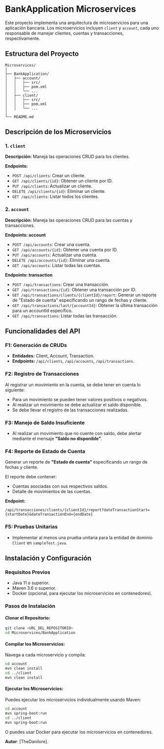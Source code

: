 # BankApplication Microservices

Este proyecto implementa una arquitectura de microservicios para una aplicación bancaria. Los microservicios incluyen `client` y `account`, cada uno responsable de manejar clientes, cuentas y transacciones, respectivamente.

## Estructura del Proyecto

```
Microservices/
│
├── BankApplication/
│   ├── account/
│   │   ├── src/
│   │   ├── pom.xml
│   │   └── ...
│   ├── client/
│   │   ├── src/
│   │   ├── pom.xml
│   │   └── ...
│
└── README.md
```

## Descripción de los Microservicios

### 1. `client`
**Descripción:** Maneja las operaciones CRUD para los clientes.

**Endpoints:**
- `POST /api/clients`: Crear un cliente.
- `GET /api/clients/{id}`: Obtener un cliente por ID.
- `PUT /api/clients`: Actualizar un cliente.
- `DELETE /api/clients/{id}`: Eliminar un cliente.
- `GET /api/clients`: Listar todos los clientes.

### 2. `account`
**Descripción:** Maneja las operaciones CRUD para las cuentas y transacciones.

**Endpoints: account**
- `POST /api/accounts`: Crear una cuenta.
- `GET /api/accounts/{id}`: Obtener una cuenta por ID.
- `PUT /api/accounts`: Actualizar una cuenta.
- `DELETE /api/accounts/{id}`: Eliminar una cuenta.
- `GET /api/accounts`: Listar todas las cuentas.

**Endpoints: transaction**
- `POST /api/transactions`: Crear una transacción.
- `GET /api/transactions/{id}`: Obtener una transacción por ID.
- `GET /api/transactions/clients/{clientId}/report`: Generar un reporte de "Estado de cuenta" especificando un rango de fechas y cliente.
- `GET /api/transactions/last/{accountId}`: Obtener la última transacción para un accountId específico.
- `GET /api/transactions`: Listar todas las transacción.

## Funcionalidades del API

### F1: Generación de CRUDs
- **Entidades:** Client, Account, Transaction.
- **Endpoints:** `/api/clients`, `/api/accounts`, `/api/transactions`.

### F2: Registro de Transacciones
Al registrar un movimiento en la cuenta, se debe tener en cuenta lo siguiente:
- Para un movimiento se pueden tener valores positivos o negativos.
- Al realizar un movimiento se debe actualizar el saldo disponible.
- Se debe llevar el registro de las transacciones realizadas.

### F3: Manejo de Saldo Insuficiente
- Al realizar un movimiento que no cuente con saldo, debe alertar mediante el mensaje **"Saldo no disponible"**.

### F4: Reporte de Estado de Cuenta
Generar un reporte de **"Estado de cuenta"** especificando un rango de fechas y cliente.

El reporte debe contener:
- Cuentas asociadas con sus respectivos saldos.
- Detalle de movimientos de las cuentas.

**Endpoint:**
```
/api/transacciones/clients/{clientId}/report?dateTransactionStart={startDate}&dateTransactionEnd={endDate}
```

### F5: Pruebas Unitarias
- Implementar al menos una prueba unitaria para la entidad de dominio `Client` en `sampleTest.java`.

## Instalación y Configuración

### Requisitos Previos
- Java 11 o superior.
- Maven 3.6 o superior.
- Docker (opcional, para ejecutar los microservicios en contenedores).

### Pasos de Instalación

#### Clonar el Repositorio:
```sh
git clone <URL_DEL_REPOSITORIO>
cd Microservices/BankApplication
```

#### Compilar los Microservicios:
Navega a cada microservicio y compila:
```sh
cd account
mvn clean install
cd ../client
mvn clean install
```

#### Ejecutar los Microservicios:
Puedes ejecutar los microservicios individualmente usando Maven:
```sh
cd account
mvn spring-boot:run
cd ../client
mvn spring-boot:run
```
O puedes usar Docker para ejecutar los microservicios en contenedores.


**Autor**: [TheDanilore].
